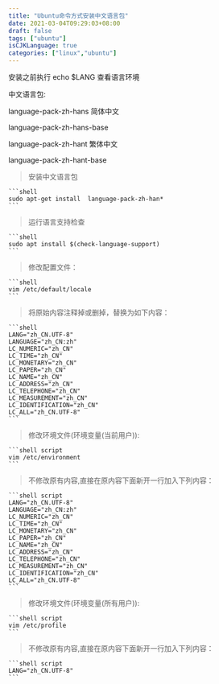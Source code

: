 ```yaml
---
title: "Ubuntu命令方式安装中文语言包"
date: 2021-03-04T09:29:03+08:00
draft: false
tags: ["ubuntu"]
isCJKLanguage: true
categories: ["linux","ubuntu"]
---
```


安装之前执行 echo $LANG 查看语言环境

中文语言包:

language-pack-zh-hans 简体中文

language-pack-zh-hans-base

language-pack-zh-hant 繁体中文

language-pack-zh-hant-base

>安装中文语言包

    ```shell
    sudo apt-get install  language-pack-zh-han*
    ```

>运行语言支持检查

    ```shell
    sudo apt install $(check-language-support)
    ```

>修改配置文件：

    ```shell
    vim /etc/default/locale
    ```

>将原始内容注释掉或删掉，替换为如下内容：

    ```shell
    LANG="zh_CN.UTF-8"
    LANGUAGE="zh_CN:zh"
    LC_NUMERIC="zh_CN"
    LC_TIME="zh_CN"
    LC_MONETARY="zh_CN"
    LC_PAPER="zh_CN"
    LC_NAME="zh_CN"
    LC_ADDRESS="zh_CN"
    LC_TELEPHONE="zh_CN"
    LC_MEASUREMENT="zh_CN"
    LC_IDENTIFICATION="zh_CN"
    LC_ALL="zh_CN.UTF-8"
    ```

>修改环境文件(环境变量(当前用户)):

    ```shell script
    vim /etc/environment
    ```

>不修改原有内容,直接在原内容下面新开一行加入下列内容：

    ```shell script
    LANG="zh_CN.UTF-8"
    LANGUAGE="zh_CN:zh"
    LC_NUMERIC="zh_CN"
    LC_TIME="zh_CN"
    LC_MONETARY="zh_CN"
    LC_PAPER="zh_CN"
    LC_NAME="zh_CN"
    LC_ADDRESS="zh_CN"
    LC_TELEPHONE="zh_CN"
    LC_MEASUREMENT="zh_CN"
    LC_IDENTIFICATION="zh_CN"
    LC_ALL="zh_CN.UTF-8"
    ```

>修改环境文件(环境变量(所有用户)):

    ```shell script
    vim /etc/profile
    ```

>不修改原有内容,直接在原内容下面新开一行加入下列内容：

    ```shell script
    LANG="zh_CN.UTF-8"
    ```
